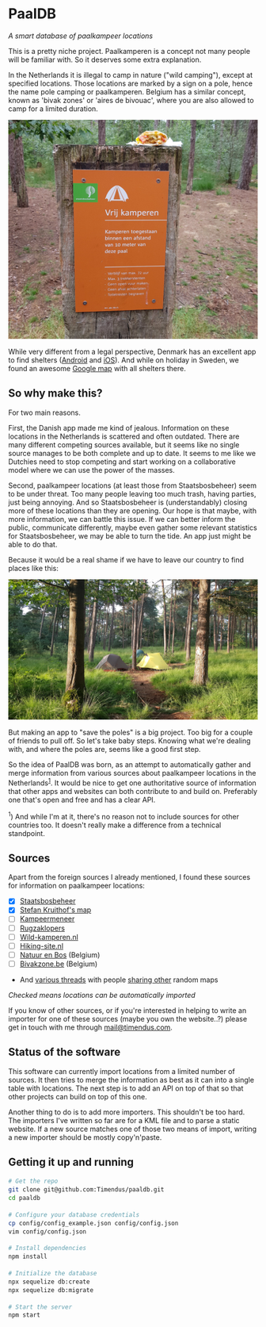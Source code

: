 # PaalDB

_A smart database of paalkampeer locations_

This is a pretty niche project. Paalkamperen is a concept not many people will
be familiar with. So it deserves some extra explanation.

In the Netherlands it is illegal to camp in nature ("wild camping"), except at
specified locations. Those locations are marked by a sign on a pole, hence the
name pole camping or paalkamperen. Belgium has a similar concept, known as
'bivak zones' or 'aires de bivouac', where you are also allowed to camp for a
limited duration.

![Picture of a pole with our breakfast on it](foto1.jpg)

While very different from a legal perspective, Denmark has an excellent app to
find shelters ([Android](https://play.google.com/store/apps/details?id=dk.shelter.app)
and [iOS](https://apps.apple.com/dk/app/shelter/id626652345)). And while on
holiday in Sweden, we found an awesome [Google map](https://www.google.com/maps/d/u/0/viewer?mid=1doLXXvokOtiMzthVz0SLFjEPmD4&ll=63.4103055477356%2C15.615789630029894&z=5)
with all shelters there.

## So why make this?

For two main reasons.

First, the Danish app made me kind of jealous. Information on these locations in
the Netherlands is scattered and often outdated. There are many different
competing sources available, but it seems like no single source manages to be
both complete and up to date. It seems to me like we Dutchies need to stop
competing and start working on a collaborative model where we can use the power
of the masses.

Second, paalkampeer locations (at least those from Staatsbosbeheer) seem to be
under threat. Too many people leaving too much trash, having parties, just being
annoying. And so Staatsbosbeheer is (understandably) closing more of these
locations than they are opening. Our hope is that maybe, with more information,
we can battle this issue. If we can better inform the public, communicate
differently, maybe even gather some relevant statistics for Staatsbosbeheer, we
may be able to turn the tide. An app just might be able to do that.

Because it would be a real shame if we have to leave our country to find places
like this:

![Picture of our camp site at one of the poles this summer](foto2.jpg)

But making an app to "save the poles" is a big project. Too big for a couple of
friends to pull off. So let's take baby steps. Knowing what we're dealing with,
and where the poles are, seems like a good first step.

So the idea of PaalDB was born, as an attempt to automatically gather and
merge information from various sources about paalkampeer locations in the
Netherlands<sup>[1](#footnote-1)</sup>. It would be nice to get one
authoritative source of information that other apps and websites can both
contribute to and build on. Preferably one that's open and free and has a clear
API.

<a name="footnote-1"><sup>1</sup></a>) And while I'm at it, there's no reason
not to include sources for other countries too. It doesn't really make a
difference from a technical standpoint.

## Sources

Apart from the foreign sources I already mentioned, I found these sources for
information on paalkampeer locations:

* [x] [Staatsbosbeheer](https://www.logerenbijdeboswachter.nl/paalkamperen)
* [x] [Stefan Kruithof's map](https://sites.google.com/site/paalkampeerders/kaart)
* [ ] [Kampeermeneer](https://www.kampeermeneer.nl/paalkamperen/)
* [ ] [Rugzaklopers](http://www.communitywalk.com/14583)
* [ ] [Wild-kamperen.nl](https://www.wild-kamperen.nl/paalkamperen-wildkamperen/)
* [ ] [Hiking-site.nl](https://www.hiking-site.nl/routes_paalkamperen.php)
* [ ] [Natuur en Bos](https://www.natuurenbos.be/kamperen) (Belgium)
* [ ] [Bivakzone.be](http://www.bivakzone.be/) (Belgium)
* And [various threads](http://forum.bushcraftnederland.nl/viewtopic.php?t=14504) with people [sharing other](https://www.wereldfietser.nl/phpbb/viewtopic.php?t=31030) random maps

_Checked means locations can be automatically imported_

If you know of other sources, or if you're interested in helping to write an
importer for one of these sources (maybe you own the website..?) please get in
touch with me through [mail@timendus.com](mailto:mail@timendus.com).

## Status of the software

This software can currently import locations from a limited number of sources.
It then tries to merge the information as best as it can into a single table
with locations. The next step is to add an API on top of that so that other
projects can build on top of this one.

Another thing to do is to add more importers. This shouldn't be too hard. The
importers I've written so far are for a KML file and to parse a static website.
If a new source matches one of those two means of import, writing a new importer
should be mostly copy'n'paste.

## Getting it up and running

```bash
# Get the repo
git clone git@github.com:Timendus/paaldb.git
cd paaldb

# Configure your database credentials
cp config/config_example.json config/config.json
vim config/config.json

# Install dependencies
npm install

# Initialize the database
npx sequelize db:create
npx sequelize db:migrate

# Start the server
npm start
```
